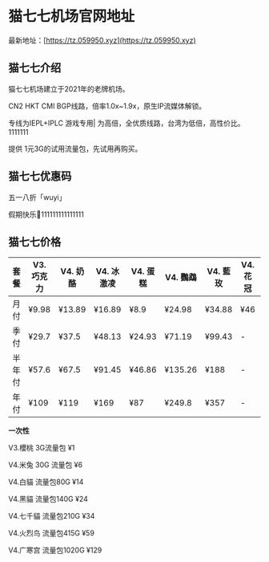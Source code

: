 # 猫七七机场官网地址

最新地址：[https://tz.059950.xyz](https://tz.059950.xyz)

## 猫七七介绍

猫七七机场建立于2021年的老牌机场。

CN2 HKT CMI BGP线路，倍率1.0x~1.9x，原生IP流媒体解锁。

专线为IEPL+IPLC 游戏专用| 为高倍，全优质线路，台湾为低倍，高性价比。1111111

提供 1元3G的试用流量包，先试用再购买。

## 猫七七优惠码

五一八折「wuyi」

假期快乐🍧111111111111111

## 猫七七价格

|套餐|V3. 巧克力|V4. 奶酪|V4. 冰激凌|V4. 蛋糕|V4. 鸚鵡|V4. 藍玫|V4.花冠|V4.罌粟|
|----|----|----|----|----|----|----|----|----|
|月付|¥9.98|¥13.89|¥16.89|¥8.9|¥24.98|¥34.88|¥46|¥89|
|季付|¥29.7|¥37.5|¥48.13|¥24.93|¥71.19|¥99.43|-|-|
|半年付|¥57.6|¥67.5|¥91.45|¥46.86|¥135.26|¥188|-|-|
|年付|¥109|¥119|¥169|¥87|¥249.8|¥357|-|-|

**一次性**

V3.櫻桃 3G流量包 ¥1

V4.米兔 30G 流量包 ¥6

V4.白貓 流量包80G ¥14

V4.黑貓 流量包140G ¥24

V4.七千貓 流量包210G ¥34

V4.火烈鸟 流量包415G ¥59

V4.广寒宫 流量包1020G ¥129






